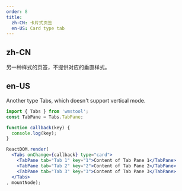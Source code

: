```yaml
---
order: 8
title:
  zh-CN: 卡片式页签
  en-US: Card type tab
---
```


## zh-CN

另一种样式的页签，不提供对应的垂直样式。

## en-US

Another type Tabs, which doesn't support vertical mode.


````jsx
import { Tabs } from 'wmstool';
const TabPane = Tabs.TabPane;

function callback(key) {
  console.log(key);
}

ReactDOM.render(
  <Tabs onChange={callback} type="card">
    <TabPane tab="Tab 1" key="1">Content of Tab Pane 1</TabPane>
    <TabPane tab="Tab 2" key="2">Content of Tab Pane 2</TabPane>
    <TabPane tab="Tab 3" key="3">Content of Tab Pane 3</TabPane>
  </Tabs>
, mountNode);
````
